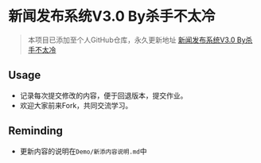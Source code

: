 # 新闻发布系统V3.0 By杀手不太冷
>本项目已添加至个人GitHub仓库，永久更新地址 [新闻发布系统V3.0 By杀手不太冷](https://github.com/gaohongkui/webapps)

## Usage
- 记录每次提交修改的内容，便于回退版本，提交作业。
- 欢迎大家前来Fork，共同交流学习。

## Reminding
- 更新内容的说明在`Demo/新添内容说明.md`中